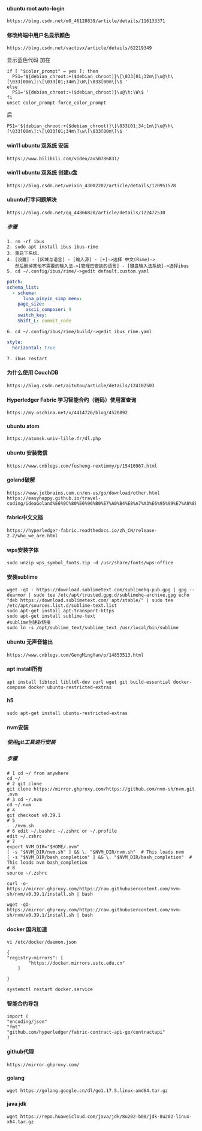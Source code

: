 #### ubuntu root auto-login

```text
https://blog.csdn.net/m0_46128839/article/details/116133371
```

#### 修改终端中用户名显示颜色

```text
https://blog.csdn.net/vactivx/article/details/62219349
```

显示蓝色代码 加在

```shell
if [ "$color_prompt" = yes ]; then 
  PS1='${debian_chroot:+($debian_chroot)}\[\033[01;32m\]\u@\h\[\033[00m\]:\[\033[01;34m\]\W\[\033[00m\]\$ '
else 
  PS1='${debian_chroot:+($debian_chroot)}\u@\h:\W\$ '
fi 
unset color_prompt force_color_prompt
```

后

```shell
PS1='${debian_chroot:+($debian_chroot)}\[\033[01;34;1m\]\u@\h\[\033[00m\]:\[\033[01;34m\]\w\[\033[00m\]\$ '
```

#### win11 ubuntu 双系统 安装

```text
https://www.bilibili.com/video/av50786831/
```

#### win11 ubuntu 双系统 创建u盘

```text
https://blog.csdn.net/weixin_43002202/article/details/120951578
```

#### ubuntu打字问题解决

```text
https://blog.csdn.net/qq_44866828/article/details/122472530
```

##### 步骤

```text
1. rm -rf ibus
2. sudo apt install ibus ibus-rime
3. 重启下系统、
4. [设置] - [区域与语言] - [输入源] - [+]->选择 中文(Rime)->
   然后删掉其他不需要的输入法->[管理已安装的语言] - [键盘输入法系统]->选择ibus
5. cd ~/.config/ibus/rime/->gedit default.custom.yaml
```

```yaml
patch:
schema_list:
  - schema:
      luna_pinyin_simp menu:
    page_size:
       ascii_composer: 9
    switch_key:
    Shift_L: commit_code
```

```text
6. cd ~/.config/ibus/rime/build/->gedit ibus_rime.yaml
```

```yaml
style:
  horizontal: true
```

```text
7. ibus restart
```

#### 为什么使用 CouchDB

```text
https://blog.csdn.net/aitutou/article/details/124102503
```

#### Hyperledger Fabric 学习智能合约（链码）使用富查询

```text
https://my.oschina.net/u/4414726/blog/4520892
```

#### ubuntu atom

```text
https://atomsk.univ-lille.fr/dl.php
```

#### ubuntu 安装微信

```text
https://www.cnblogs.com/fusheng-rextimmy/p/15416967.html
```

#### goland破解

```text
https://www.jetbrains.com.cn/en-us/go/download/other.html
https://easyhappy.github.io/travel-coding/ideaGoland%E6%9C%80%E6%96%B0%E7%A0%B4%E8%A7%A3%E6%95%99%E7%A8%8B.html
```

#### fabric中文文档

```text
https://hyperledger-fabric.readthedocs.io/zh_CN/release-2.2/who_we_are.html
```

#### wps安装字体

```shell
sudo unzip wps_symbol_fonts.zip -d /usr/share/fonts/wps-office
```

#### 安装sublime

```shell
wget -qO - https://download.sublimetext.com/sublimehq-pub.gpg | gpg --dearmor | sudo tee /etc/apt/trusted.gpg.d/sublimehq-archive.gpg echo "deb https://download.sublimetext.com/ apt/stable/" | sudo tee /etc/apt/sources.list.d/sublime-text.list 
sudo apt-get install apt-transport-https 
sudo apt-get install sublime-text
#sublime创建软链接 
sudo ln -s /opt/sublime_text/sublime_text /usr/local/bin/sublime
```

#### ubuntu 无声音输出

```text
https://www.cnblogs.com/GengMingYan/p/14853513.html
```

#### apt install所有

```shell
apt install libtool libltdl-dev curl wget git build-essential docker-compose docker ubuntu-restricted-extras
```

#### h5

```shell
sudo apt-get install ubuntu-restricted-extras
```

#### nvm安装

##### 使用git工具进行安装

##### 步骤

```shell
# 1 cd ~/ from anywhere
cd ~/
# 2 git clone 
git clone https://mirror.ghproxy.com/https://github.com/nvm-sh/nvm.git .nvm
# 3 cd ~/.nvm
cd ~/.nvm
# 4 
git checkout v0.39.1
# 5 
. ./nvm.sh
# 6 edit ~/.bashrc ~/.zshrc or ~/.profile 
edit ~/.zshrc
# 7 
export NVM_DIR="$HOME/.nvm"
[ -s "$NVM_DIR/nvm.sh" ] && \. "$NVM_DIR/nvm.sh"  # This loads nvm
[ -s "$NVM_DIR/bash_completion" ] && \. "$NVM_DIR/bash_completion"  # This loads nvm bash_completion
# 8 
source ~/.zshrc
```

[comment]: <> (1. cd ~/ from anywhere then ==>git clone https://mirror.ghproxy.com/https://github.com/nvm-sh/nvm.git .nvm)

[comment]: <> (2. cd ~/.nvm and check out the latest version with ==>git checkout v0.39.1 activate nvm by sourcing it from your)

[comment]: <> (   shell: >. ./nvm.sh Now add these lines to your ~/.bashrc, ~/.profile, or ~/.zshrc file to have it automatically)

[comment]: <> (   sourced upon login: &#40;you may have to add to more than one of the above files&#41;)

[comment]: <> (export NVM_DIR="$HOME/.nvm")

[comment]: <> ([ -s "$NVM_DIR/nvm.sh" ] && \. "$NVM_DIR/nvm.sh"  # This loads nvm)

[comment]: <> ([ -s "$NVM_DIR/bash_completion" ] && \. "$NVM_DIR/bash_completion"  # This loads nvm bash_completion)

```shell
curl -o- https://mirror.ghproxy.com/https://raw.githubusercontent.com/nvm-sh/nvm/v0.39.1/install.sh | bash
```

```shell
wget -qO- https://mirror.ghproxy.com/https://raw.githubusercontent.com/nvm-sh/nvm/v0.39.1/install.sh | bash
```

#### docker 国内加速

```shell
vi /etc/docker/daemon.json 
```

```text
{
"registry-mirrors": [
        "https://docker.mirrors.ustc.edu.cn"
    ]

}
```

```shell
systemctl restart docker.service
```

#### 智能合约导包

```gotemplate
import (
"encoding/json"
"fmt"
"github.com/hyperledger/fabric-contract-api-go/contractapi"
)

```

#### github代理

```shell
https://mirror.ghproxy.com/
```

#### golang

```text
wget https://golang.google.cn/dl/go1.17.5.linux-amd64.tar.gz
```

#### java jdk

```text
wget https://repo.huaweicloud.com/java/jdk/8u202-b08/jdk-8u202-linux-x64.tar.gz
```
